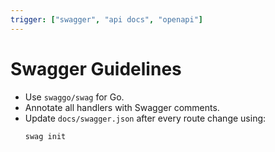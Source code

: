 ```yaml
---
trigger: ["swagger", "api docs", "openapi"]
---
```


# Swagger Guidelines

- Use `swaggo/swag` for Go.
- Annotate all handlers with Swagger comments.
- Update `docs/swagger.json` after every route change using:
  ```bash
  swag init

